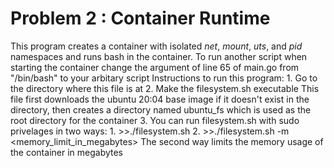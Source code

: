 # Problem 2 : Container Runtime
This program creates a container with isolated *net*, *mount*, *uts*, and *pid* namespaces and runs bash in the container.
To run another script when starting the container change the argument of line 65 of main.go from "/bin/bash" to your arbitary script
Instructions to run this program:
    1.  Go to the directory where this file is at
    2.  Make the filesystem.sh executable
        This file first downloads the ubuntu 20:04 base image if it doesn't exist in the directory, then creates a directory named ubuntu_fs which is used as the root directory for the container
    3.  You can run filesystem.sh with sudo privelages in two ways:
        1.  >>./filesystem.sh <hostname>
        2.  >>./filesystem.sh <hostname> -m <memory_limit_in_megabytes> 
    The second way limits the memory usage of the container in megabytes